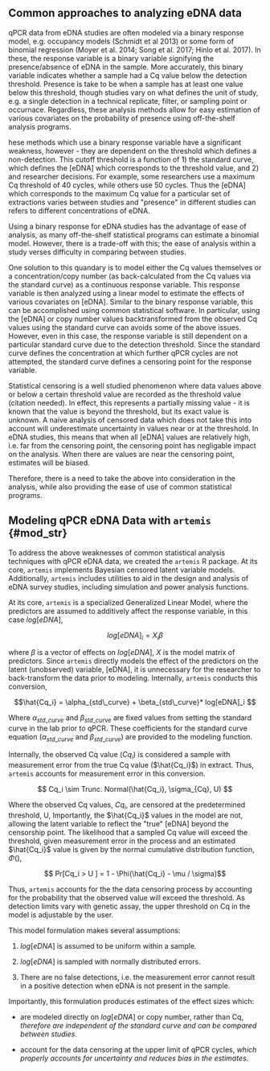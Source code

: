 ## Common approaches to analyzing eDNA data 

<!-- @Von - please insert these citations into the bib file and replace refs here -->

qPCR data from eDNA studies are often modeled via a binary response
model, e.g. occupancy models (Schmidt et al 2013) or some form of
binomial regression (Moyer et al. 2014; Song et al. 2017; Hinlo et
al. 2017). In these, the response variable is a binary variable
signifying the presence/absence of eDNA in the sample. More
accurately, this binary variable indicates whether a sample had a Cq
value below the detection threshold. Presence is take to be when a
sample has at least one value below this threshold, though studies
vary on what defines the unit of study, e.g. a single detection in a
technical replicate, filter, or sampling point or
occurnace. Regardless, these analysis methods allow for easy
estimation of various covariates on the probability of presence using
off-the-shelf analysis programs.

hese methods which use a binary response variable have a significant
weakness, however - they are dependent on the threshold which defines
a non-detection. This cutoff threshold is a
function of 1) the standard curve, which defines the [eDNA] which
corresponds to the threshold value, and 2) and researcher
decisions. For example, some researchers use a maximum Cq threshold of
40 cycles, while others use 50 cycles. Thus the [eDNA] which
corresponds to the maximum Cq value for a particular set of
extractions varies between studies and "presence" in different studies
can refers to different concentrations of eDNA.

Using a binary response for eDNA studies has the advantage of ease of
analysis, as many off-the-shelf statistical programs can estimate a
binomial model. However, there is a trade-off with this; the ease of analysis
within a study verses difficulty in comparing between studies.

One solution to this quandary is to model either the Cq values
themselves or a concentration/copy number (as back-calculated from the
Cq values via the standard curve) as a continuous response variable.
This response variable is then analyzed using a linear model to
estimate the effects of various covariates on [eDNA].  Similar to the
binary response variable, this can be accomplished using common
statistical software. In particular, using the [eDNA] or copy number
values backtransformed from the observed Cq values using the standard
curve can avoids some of the above issues. However, even in this case,
the response variable is still dependent on a particular standard
curve due to the detection threshold. Since the standard curve defines
the concentration at which further qPCR cycles are not attempted, the
standard curve defines a censoring point for the response variable.

Statistical censoring is a well studied phenomenon where data values
above or below a certain threshold value are recorded as the threshold
value (citation needed). In effect, this represents a partially missing value - it is
known that the value is beyond the threshold, but its exact value is
unknown. A naive analysis of censored data which does not take this
into account will underestimate uncertainty in values near or at the
threshold. In eDNA studies, this means that when all [eDNA] values are
relatively high, i.e. far from the censoring point, the censoring
point has negligable impact on the analysis. When there are values are near the
censoring point, estimates will be biased. 

Therefore, there is a need to take the above into consideration in the
analysis, while also providing the ease of use of common statistical
programs. 

## Modeling qPCR eDNA Data with `artemis` {#mod_str}

To address the above weaknesses of common statistical analysis
techniques with qPCR eDNA data, we created the `artemis` R package. At
its core, `artemis` implements Bayesian censored latent variable
models. Additionally, `artemis` includes utilities to aid in the
design and analysis of eDNA survey studies, including simulation and
power analysis functions.

 <!-- probably cut this
 
  3. The potential sources of measurement error in the extraction and 
     qPCR processes are difficult to separate and quantify. For
     example, Cq values produced by qPCR become more variable at the
     threshold of detection, i.e. as the number of eDNA molecules
     available for amplification approaches zero.  This source of
     variability in the response is different from that produced by
     error introduced in the pipetting process, but they have the same
     effect on Cq (namely, increasing variability).
-->

At its core, `artemis` is a specialized Generalized Linear
Model, where the predictors are assumed to additively affect the
response variable, in this case $log[eDNA]$, 

$$ log[eDNA]_{i} = X_{i} \beta $$ 

where $\beta$ is a vector of effects on $log[eDNA]$, $X$ is the model
matrix of predictors.
Since `artemis` directly models the
effect of the predictors on the latent (unobserved) variable, [eDNA], it is unnecessary for the researcher to
back-transform the data prior to modeling. Internally, `artemis`
conducts this conversion, 

$$\hat{Cq_i} = \alpha_{std\_curve} + \beta_{std\_curve}* log[eDNA]_i  $$

Where $\alpha_{std\_curve}$ and $\beta_{std\_curve}$ are fixed values
from setting the standard curve in the lab prior to qPCR.  These
coefficients for the standard curve equation ($\alpha_{std\_curve}$
and $\beta_{std\_curve}$) are provided to the modeling function.

Internally, the observed Cq value ($Cq_i$) is considered a sample with
measurement error from the true Cq value ($\hat{Cq_i}$) in
extract. Thus, `artemis` accounts for measurement error in this
conversion. 

$$ Cq_i \sim Trunc. Normal(\hat{Cq_i}, \sigma_{Cq}, U) $$

Where the observed Cq values, $Cq_i$, are censored at the
predetermined threshold, U, Importantly, the $\hat{Cq_i}$ values in
the model are not, allowing the latent variable to reflect the "true"
[eDNA] beyond the censorship point. The likelihood that a sampled Cq
value will exceed the threshold, given measurement error in the
process and an estimated $\hat{Cq_i}$ value is given by the normal
cumulative distribution function, $\Phi()$,

$$ Pr[Cq_i > U ] = 1 - \Phi(\hat{Cq_i} - \mu / \sigma)$$

Thus, `artemis` accounts for the the data censoring process by
accounting for the probability that the observed value will exceed the
threshold. As detection limits vary with genetic assay, the upper
threshold on Cq in the model is adjustable by the user.

<!-- Not in current version

Lastly, there is an optional zero-inflated component in the model. From
multiple experiments, it was observed there can be near-zero
concentrations of eDNA even in situations where higher concentrations
were expected. This was attributed to filter failures. The expected
probability of this occuring is user-provided, and allows for "true"
zero observations
   -->

This model formulation makes several assumptions:
 
  1. $log[eDNA]$ is assumed to be uniform within a sample.
  
  2. $log[eDNA]$ is sampled with normally distributed errors.
  	
  3. There are no false detections, i.e. the measurement error cannot
    result in a positive detection when eDNA is not present in the
    sample. 

Importantly, this formulation produces estimates of the effect sizes
which:

  - are modeled directly on $log[eDNA]$ or copy number, rather than Cq, *therefore are independent
	of the standard curve and can be compared between studies*.
  
  - account for the data censoring at the upper limit of qPCR
    cycles, *which properly accounts for uncertainty and reduces bias in the estimates.*
	
	<!--
  - directly model the measurement error on qPCR extraction, *allowing
    quantification of the amount of uncertainty attributable to
    uncertainty in the effect sizes vs. lab procedure.*

In `artemis`, the model is specified using an R model formula, similar
to the `lm()` or `lmer()` functions. This model formula is used to
construct the model on $log[eDNA]$. The functions in `artemis`
generalize to any eDNA survey data containing Cq values associated
with a standard curve for the target species.

-->
